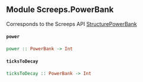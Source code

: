 ## Module Screeps.PowerBank

Corresponds to the Screeps API [StructurePowerBank](http://support.screeps.com/hc/en-us/articles/207712729-StructurePowerBank)

#### `power`

``` purescript
power :: PowerBank -> Int
```

#### `ticksToDecay`

``` purescript
ticksToDecay :: PowerBank -> Int
```


